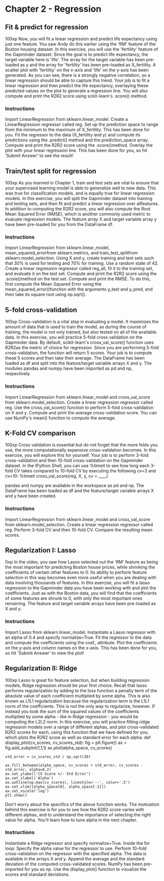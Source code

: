# Chapter 2 - Regression



## Fit & predict for regression
100xp
Now, you will fit a linear regression and predict life expectancy using just one feature. You saw Andy do this earlier using the 'RM' feature of the Boston housing dataset. In this exercise, you will use the 'fertility' feature of the Gapminder dataset. Since the goal is to predict life expectancy, the target variable here is 'life'. The array for the target variable has been pre-loaded as y and the array for 'fertility' has been pre-loaded as X_fertility.
A scatter plot with 'fertility' on the x-axis and 'life' on the y-axis has been generated. As you can see, there is a strongly negative correlation, so a linear regression should be able to capture this trend. Your job is to fit a linear regression and then predict the life expectancy, overlaying these predicted values on the plot to generate a regression line. You will also compute and print the R2R2 score using sckit-learn's .score() method.
### Instructions
Import LinearRegression from sklearn.linear_model.
Create a LinearRegression regressor called reg.
Set up the prediction space to range from the minimum to the maximum of X_fertility. This has been done for you.
Fit the regressor to the data (X_fertility and y) and compute its predictions using the .predict() method and the prediction_space array.
Compute and print the R2R2 score using the .score()method.
Overlay the plot with your linear regression line. This has been done for you, so hit 'Submit Answer' to see the result!

## Train/test split for regression
100xp
As you learned in Chapter 1, train and test sets are vital to ensure that your supervised learning model is able to generalize well to new data. This was true for classification models, and is equally true for linear regression models.
In this exercise, you will split the Gapminder dataset into training and testing sets, and then fit and predict a linear regression over allfeatures. In addition to computing the R2R2 score, you will also compute the Root Mean Squared Error (RMSE), which is another commonly used metric to evaluate regression models. The feature array X and target variable array y have been pre-loaded for you from the DataFrame df.
### Instructions
Import LinearRegression from sklearn.linear_model, mean_squared_errorfrom sklearn.metrics, and train_test_splitfrom sklearn.model_selection.
Using X and y, create training and test sets such that 30% is used for testing and 70% for training. Use a random state of 42.
Create a linear regression regressor called reg_all, fit it to the training set, and evaluate it on the test set.
Compute and print the R2R2 score using the .score()method on the test set.
Compute and print the RMSE. To do this, first compute the Mean Squared Error using the mean_squared_error()function with the arguments y_test and y_pred, and then take its square root using np.sqrt().


## 5-fold cross-validation
100xp
Cross-validation is a vital step in evaluating a model. It maximizes the amount of data that is used to train the model, as during the course of training, the model is not only trained, but also tested on all of the available data.
In this exercise, you will practice 5-fold cross validation on the Gapminder data. By default, scikit-learn's cross_val_score() function uses R2R2as the metric of choice for regression. Since you are performing 5-fold cross-validation, the function will return 5 scores. Your job is to compute these 5 scores and then take their average.
The DataFrame has been loaded as df and split into the feature/target variable arrays X and y. The modules pandas and numpy have been imported as pd and np, respectively.
### Instructions
Import LinearRegression from sklearn.linear_model and cross_val_score from sklearn.model_selection.
Create a linear regression regressor called reg.
Use the cross_val_score() function to perform 5-fold cross-validation on X and y.
Compute and print the average cross-validation score. You can use NumPy's mean() function to compute the average.


## K-Fold CV comparison
100xp
Cross validation is essential but do not forget that the more folds you use, the more computationally expensive cross-validation becomes. In this exercise, you will explore this for yourself. Your job is to perform 3-fold cross-validation and then 10-fold cross-validation on the Gapminder dataset.
In the IPython Shell, you can use %timeit to see how long each 3-fold CV takes compared to 10-fold CV by executing the following cv=3 and cv=10:
%timeit cross_val_score(reg, X, y, cv = ____)


pandas and numpy are available in the workspace as pd and np. The DataFrame has been loaded as df and the feature/target variable arrays X and y have been created.
### Instructions
Import LinearRegression from sklearn.linear_model and cross_val_score from sklearn.model_selection.
Create a linear regression regressor called reg.
Perform 3-fold CV and then 10-fold CV. Compare the resulting mean scores.

## Regularization I: Lasso
0xp
In the video, you saw how Lasso selected out the 'RM' feature as being the most important for predicting Boston house prices, while shrinking the coefficients of certain other features to 0. Its ability to perform feature selection in this way becomes even more useful when you are dealing with data involving thousands of features.
In this exercise, you will fit a lasso regression to the Gapminder data you have been working with and plot the coefficients. Just as with the Boston data, you will find that the coefficients of some features are shrunk to 0, with only the most important ones remaining.
The feature and target variable arrays have been pre-loaded as X and y.
### Instructions
Import Lasso from sklearn.linear_model.
Instantiate a Lasso regressor with an alpha of 0.4 and specify normalize=True.
Fit the regressor to the data and compute the coefficients using the coef_ attribute.
Plot the coefficients on the y-axis and column names on the x-axis. This has been done for you, so hit 'Submit Answer' to view the plot!

## Regularization II: Ridge
100xp
Lasso is great for feature selection, but when building regression models, Ridge regression should be your first choice.
Recall that lasso performs regularization by adding to the loss function a penalty term of the absolute value of each coefficient multiplied by some alpha. This is also known as L1L1 regularization because the regularization term is the L1L1 norm of the coefficients. This is not the only way to regularize, however.
If instead you took the sum of the squared values of the coefficients multiplied by some alpha - like in Ridge regression - you would be computing the L2L2 norm. In this exercise, you will practice fitting ridge regression models over a range of different alphas, and plot cross-validated R2R2 scores for each, using this function that we have defined for you, which plots the R2R2 score as well as standard error for each alpha:
def display_plot(cv_scores, cv_scores_std):
    fig = plt.figure()
    ax = fig.add_subplot(1,1,1)
    ax.plot(alpha_space, cv_scores)

    std_error = cv_scores_std / np.sqrt(10)

    ax.fill_between(alpha_space, cv_scores + std_error, cv_scores - std_error, alpha=0.2)
    ax.set_ylabel('CV Score +/- Std Error')
    ax.set_xlabel('Alpha')
    ax.axhline(np.max(cv_scores), linestyle='--', color='.5')
    ax.set_xlim([alpha_space[0], alpha_space[-1]])
    ax.set_xscale('log')
    plt.show()


Don't worry about the specifics of the above function works. The motivation behind this exercise is for you to see how the R2R2 score varies with different alphas, and to understand the importance of selecting the right value for alpha. You'll learn how to tune alpha in the next chapter.
### Instructions
Instantiate a Ridge regressor and specify normalize=True.
Inside the for loop:
Specify the alpha value for the regressor to use.
Perform 10-fold cross-validation on the regressor with the specified alpha. The data is available in the arrays X and y.
Append the average and the standard deviation of the computed cross-validated scores. NumPy has been pre-imported for you as np.
Use the display_plot() function to visualize the scores and standard deviations.

